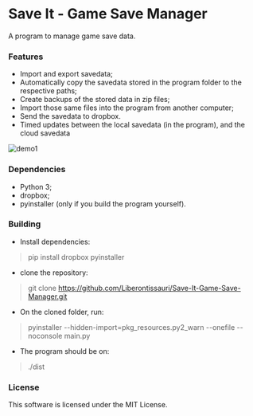 # Save It - Game Save Manager
A program to manage game save data.

### Features

- Import and export savedata;
- Automatically copy the savedata stored in the program folder to the respective paths;
- Create backups of the stored data in zip files;
- Import those same files into the program from another computer;
- Send the savedata to dropbox.
- Timed updates between the local savedata (in the program), and the cloud savedata

![demo1](https://i.imgur.com/JMP5RpF.png)

### Dependencies

- Python 3;
- dropbox;
- pyinstaller (only if you build the program yourself).

### Building

- Install dependencies:

> pip install dropbox pyinstaller

- clone the repository:

> git clone https://github.com/Liberontissauri/Save-It-Game-Save-Manager.git

- On the cloned folder, run:

> pyinstaller --hidden-import=pkg_resources.py2_warn --onefile --noconsole main.py

- The program should be on:

> ./dist

### License

This software is licensed under the MIT License.
